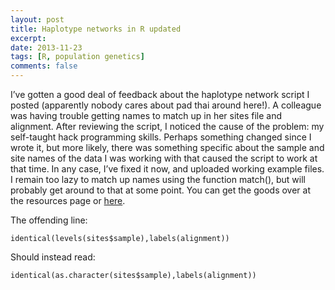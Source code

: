```yaml
---
layout: post
title: Haplotype networks in R updated
excerpt: 
date: 2013-11-23
tags: [R, population genetics]
comments: false
---
```

I’ve gotten a good deal of feedback about the haplotype network script I posted (apparently nobody cares about pad thai around here!). A colleague was having trouble getting names to match up in her sites file and alignment. After reviewing the script, I noticed the cause of the problem: my self-taught hack programming skills. Perhaps something changed since I wrote it, but more likely, there was something specific about the sample and site names of the data I was working with that caused the script to work at that time. In any case, I’ve fixed it now, and uploaded working example files. I remain too lazy to match up names using the function match(), but will probably get around to that at some point. You can get the goods over at the resources page or [here](https://drive.google.com/folderview?id=0ByS-qEQSbq9dZ1laaHdtSmhiYmM&usp=sharing).

The offending line:

`identical(levels(sites$sample),labels(alignment))`

Should instead read:

`identical(as.character(sites$sample),labels(alignment))`
